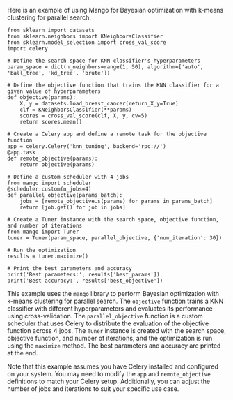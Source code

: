 Here is an example of using Mango for Bayesian optimization with k-means clustering for parallel search:
```{ .python }
from sklearn import datasets
from sklearn.neighbors import KNeighborsClassifier
from sklearn.model_selection import cross_val_score
import celery

# Define the search space for KNN classifier's hyperparameters
param_space = dict(n_neighbors=range(1, 50), algorithm=['auto', 'ball_tree', 'kd_tree', 'brute'])

# Define the objective function that trains the KNN classifier for a given value of hyperparameters
def objective(params):
    X, y = datasets.load_breast_cancer(return_X_y=True)
    clf = KNeighborsClassifier(**params)
    scores = cross_val_score(clf, X, y, cv=5)
    return scores.mean()

# Create a Celery app and define a remote task for the objective function
app = celery.Celery('knn_tuning', backend='rpc://')
@app.task
def remote_objective(params):
    return objective(params)

# Define a custom scheduler with 4 jobs
from mango import scheduler
@scheduler.custom(n_jobs=4)
def parallel_objective(params_batch):
    jobs = [remote_objective.s(params) for params in params_batch]
    return [job.get() for job in jobs]

# Create a Tuner instance with the search space, objective function, and number of iterations
from mango import Tuner
tuner = Tuner(param_space, parallel_objective, {'num_iteration': 30})

# Run the optimization
results = tuner.maximize()

# Print the best parameters and accuracy
print('Best parameters:', results['best_params'])
print('Best accuracy:', results['best_objective'])
```
This example uses the `mango` library to perform Bayesian optimization with k-means clustering for parallel search. The `objective` function trains a KNN classifier with different hyperparameters and evaluates its performance using cross-validation. The `parallel_objective` function is a custom scheduler that uses Celery to distribute the evaluation of the objective function across 4 jobs. The `Tuner` instance is created with the search space, objective function, and number of iterations, and the optimization is run using the `maximize` method. The best parameters and accuracy are printed at the end.

Note that this example assumes you have Celery installed and configured on your system. You may need to modify the `app` and `remote_objective` definitions to match your Celery setup. Additionally, you can adjust the number of jobs and iterations to suit your specific use case.
